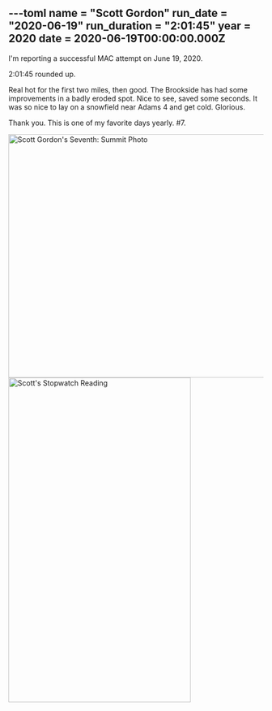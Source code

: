 ---toml
name = "Scott Gordon"
run_date = "2020-06-19"
run_duration = "2:01:45"
year = 2020
date = 2020-06-19T00:00:00.000Z
---

<p>I'm reporting a successful MAC attempt on June 19, 2020.</p>
<p>2:01:45 rounded up.</p>
<p>Real hot for the first two miles, then good. The Brookside has had some improvements in a badly eroded spot. Nice to see, saved some seconds. It was so nice to lay on a snowfield near Adams 4 and get cold. Glorious.</p>
<p>Thank you. This is one of my favorite days yearly. #7.</p>
<img src="/images/uploads/2020-06-19scott-gordon.jpg" alt="Scott Gordon's Seventh: Summit Photo" width="640" height="480" class="img-fluid">
<img src="/images/uploads/2020-06-19scott-gordon.png" alt="Scott's Stopwatch Reading" width="360" height="640" class="img-fluid">

